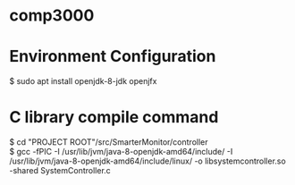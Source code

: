 # comp3000


# Environment Configuration 

$ sudo apt install openjdk-8-jdk openjfx


# C library compile command

$ cd "PROJECT ROOT"/src/SmarterMonitor/controller \
$ gcc -fPIC -I /usr/lib/jvm/java-8-openjdk-amd64/include/ -I /usr/lib/jvm/java-8-openjdk-amd64/include/linux/ -o libsystemcontroller.so  -shared SystemController.c
